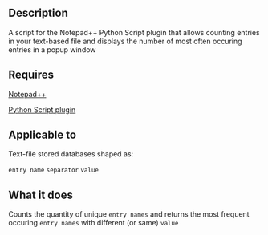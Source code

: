 ## Description
A script for the Notepad++ Python Script plugin that allows counting entries in your text-based file and displays the number of most often occuring entries in a popup window
## Requires
[Notepad++](https://notepad-plus-plus.org/)

[Python Script plugin](https://npppythonscript.sourceforge.net/)

## Applicable to
Text-file stored databases shaped as:

`entry name` `separator` `value`

## What it does
Counts the quantity of unique `entry names` and returns the most frequent occuring `entry names` with different (or same) `value`
